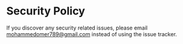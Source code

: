# Security Policy

If you discover any security related issues, please email mohammedomer789@gmail.com instead of using the issue tracker.
